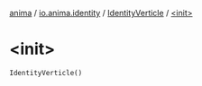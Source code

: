 [anima](../../index.md) / [io.anima.identity](../index.md) / [IdentityVerticle](index.md) / [&lt;init&gt;](./-init-.md)

# &lt;init&gt;

`IdentityVerticle()`
